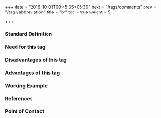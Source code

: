 +++
date = "2016-10-01T00:45:05+05:30"
next = "/tags/comments"
prev = "/tags/abbreviation"
title = "br"
toc = true
weight = 5

+++

<h3>Standard Definition</h3>

<h3>Need for this tag</h3>

<h3>Disadvantages of this tag</h3>

<h3>Advantages of this tag</h3>

<h3>Working Example</h3>

<h3>References</h3>

<h3>Point of Contact</h3>
